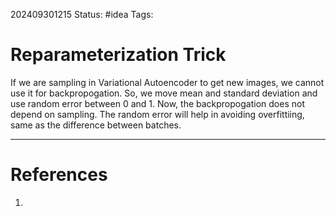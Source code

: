 202409301215
Status: #idea
Tags:

# Reparameterization Trick

If we are sampling in Variational Autoencoder to get new images, we cannot use it for backpropogation. So, we move mean and standard deviation and use random error between 0 and 1. Now, the backpropogation does not depend on sampling. The random error will help in avoiding overfittiing, same as the difference between batches.

---
# References

1. 